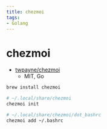 ```yaml
---
title: chezmoi
tags:
- Golang
---
```


# chezmoi

- [twpayne/chezmoi](https://github.com/twpayne/chezmoi)
  - MIT, Go

```bash
brew install chezmoi

# ~/.local/share/chezmoi
chezmoi init

# ~/.local/share/chezmoi/dot_bashrc
chezmoi add ~/.bashrc
```
